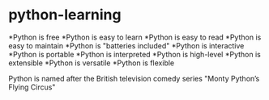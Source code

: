# python-learning

*Python is free
*Python is easy to learn
*Python is easy to read
*Python is easy to maintain
*Python is "batteries included"
*Python is interactive
*Python is portable
*Python is interpreted
*Python is high-level
*Python is extensible
*Python is versatile
*Python is flexible

Python is named after the British television comedy series "Monty Python’s Flying Circus"